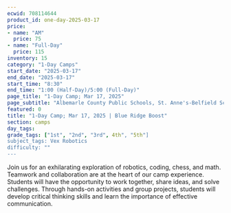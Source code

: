 ```yaml
---
ecwid: 708114644
product_id: one-day-2025-03-17
price:
- name: "AM"
  price: 75
- name: "Full-Day"
  price: 115
inventory: 15
category: "1-Day Camps"
start_date: "2025-03-17"
end_date: "2025-03-17"
start_time: "8:30"
end_time: "1:00 (Half-Day)/5:00 (Full-Day)"
page_title: "1-Day Camp; Mar 17, 2025"
page_subtitle: "Albemarle County Public Schools, St. Anne's-Belfield School"
featured: 0
title: "1-Day Camp; Mar 17, 2025 | Blue Ridge Boost"
section: camps
day_tags: 
grade_tags: ["1st", "2nd", "3rd", 4th", "5th"]
subject_tags: Vex Robotics
difficulty: ""
---
```

Join us for an exhilarating exploration of robotics, coding, chess, and math. Teamwork and collaboration are at the heart of our camp experience. Students will have the opportunity to work together, share ideas, and solve challenges. Through hands-on activities and group projects, students will develop critical thinking skills and learn the importance of effective communication.
